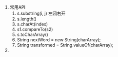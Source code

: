 1. 常用API
   1. s.substring(i, j) 左闭右开
   2. s.length()
   3. s.charAt(index)
   4. s1.compareTo(s2)
   5. s.toCharArray()
   6. String nextWord = new String(charArray);
   7. String transformed = String.valueOf(charArray);
2. 
